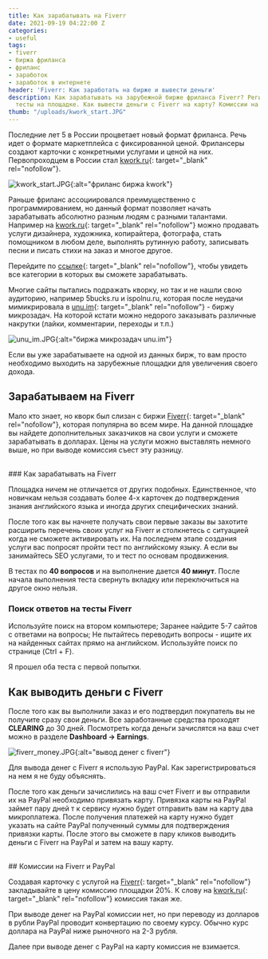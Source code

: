 ```yaml
---
title: Как зарабатывать на Fiverr
date: 2021-09-19 04:22:00 Z
categories:
- useful
tags:
- fiverr
- биржа фриланса
- фриланс
- заработок
- заработок в интернете
header: 'Fiverr: Как заработать на бирже и вывести деньги'
description: Как зарабатывать на зарубежной бирже фриланса Fiverr? Регистрация и обязательные
  тесты на площадке. Как вывести деньги с Fiverr на карту? Комиссии на вывод средств...
thumb: "/uploads/kwork_start.JPG"
---
```


Последние лет 5 в России процветает новый формат фриланса. Речь идет о формате маркетплейса с фиксированной ценой. Фрилансеры создают карточки с конкретными услугами и ценой на них. Первопроходцем в России стал [kwork.ru](https://kwork.ru/?ref=10649){: target="_blank" rel="nofollow"}.

![kwork_start.JPG](/uploads/kwork_start.JPG){:alt="фриланс биржа kwork"}

Раньше фриланс ассоциировался преимущественно с программированием, но данный формат позволяет начать зарабатывать абсолютно разным людям с разными талантами. Например на [kwork.ru](https://kwork.ru/?ref=10649){: target="_blank" rel="nofollow"} можно продавать услуги дизайнера, художника, копирайтера, фотографа, стать помощником в любом деле, выполнять рутинную работу, записывать песни и писать стихи на заказ и многое другое. 

Перейдите по [ссылке](https://kwork.ru/?ref=10649){: target="_blank" rel="nofollow"}, чтобы увидеть все категории в которых вы сможете зарабатывать.

Многие сайты пытались подражать кворку, но так и не нашли свою аудиторию, например 5bucks.ru и ispolnu.ru, которая после неудачи мимикрировала в [unu.im](https://unu.im/re/896811){: target="_blank" rel="nofollow"} - биржу микрозадач. На которой кстати можно недорого заказывать различные накрутки (лайки, комментарии, переходы и т.п.)

![unu_im.JPG](/uploads/unu_im.JPG){:alt="биржа микрозадач unu.im"}

Если вы уже зарабатываете на одной из данных бирж, то вам просто необходимо выходить на зарубежные площадки для увеличения своего дохода.

## Зарабатываем на Fiverr

Мало кто знает, но кворк был слизан с биржи [Fiverr](http://www.fiverr.com/s2/afe60823a5){: target="_blank" rel="nofollow"}, которая популярна во всем мире. На данной площадке вы найдете дополнительных заказчиков на свои услуги и сможете зарабатывать в долларах. Цены на услуги можно выставлять немного выше, но при выводе комиссия съест эту разницу.

<div>
<script async src="//pagead2.googlesyndication.com/pagead/js/adsbygoogle.js"></script>
<!-- html blog article adaptive -->
<ins class="adsbygoogle"
     style="display:block"
     data-ad-client="ca-pub-7700451254687983"
     data-ad-slot="1629640353"
     data-ad-format="auto"
     data-full-width-responsive="true"></ins>
<script>
(adsbygoogle = window.adsbygoogle || []).push({});
</script>
</div>

<br>
### Как зарабатывать на Fiverr

Площадка ничем не отличается от других подобных. Единственное, что новичкам нельзя создавать более 4-х карточек до подтверждения знания английского языка и иногда других специфических знаний.

После того как вы начнете получать свои первые заказы вы захотите расширить перечень своих услуг на Fiverr и столкнетесь с ситуацией когда не сможете активировать их. На последнем этапе создания услуги вас попросят пройти тест по английскому языку. А если вы занимайтесь SEO услугами, то и тест по основам продвижения.

В тестах по **40 вопросов** и на выполнение дается **40 минут**. После начала выполнения теста свернуть вкладку или переключиться на другое окно нельзя. 

### Поиск ответов на тесты Fiverr

Используйте поиск на втором компьютере;
Заранее найдите 5-7 сайтов с ответами на вопросы;
Не пытайтесь переводить вопросы - ищите их на найденных сайтах прямо на английском. Используйте поиск по странице (Ctrl + F).

Я прошел оба теста с первой попытки.

## Как выводить деньги с Fiverr

После того как вы выполнили заказ и его подтвердил покупатель вы не получите сразу свои деньги. Все заработанные средства проходят **CLEARING** до 30 дней. Посмотреть когда деньги зачислятся на ваш счет можно в разделе **Dashboard -> Earnings**.

![fiverr_money.JPG](/uploads/fiverr_money.JPG){:alt="вывод денег с fiverr"}

Для вывода денег с Fiverr я использую PayPal. Как зарегистрироваться на нем я не буду объяснять.

После того как деньги зачислились на ваш счет Fiverr и вы отправили их на PayPal необходимо привязать карту. Привязка карты на PayPal займет пару дней т к сервису нужно будет отправить вам на карту два микроплатежа. После получения платежей на карту нужно будет указать на сайте PayPal полученный суммы для подтверждения привязки карты. После этого вы сможете в пару кликов выводить деньги с Fiverr на PayPal и затем на вашу карту.

<div>
<script async src="//pagead2.googlesyndication.com/pagead/js/adsbygoogle.js"></script>
<!-- html blog article adaptive -->
<ins class="adsbygoogle"
     style="display:block"
     data-ad-client="ca-pub-7700451254687983"
     data-ad-slot="1629640353"
     data-ad-format="auto"
     data-full-width-responsive="true"></ins>
<script>
(adsbygoogle = window.adsbygoogle || []).push({});
</script>
</div>

<br>
## Комиссии на Fiverr и PayPal

Создавая карточку с услугой на [Fiverr](http://www.fiverr.com/s2/afe60823a5){: target="_blank" rel="nofollow"} закладывайте в цену комиссию площадки 20%. К слову на [kwork.ru](https://kwork.ru/?ref=10649){: target="_blank" rel="nofollow"} комиссия такая же. 

При выводе денег на PayPal комиссии нет, но при переводу из долларов в рубли PayPal проводит конвертацию по своему курсу. Обычно курс доллара на PayPal ниже рыночного на 2-3 рубля.

Далее при выводе денег с PayPal на карту комиссия не взимается.